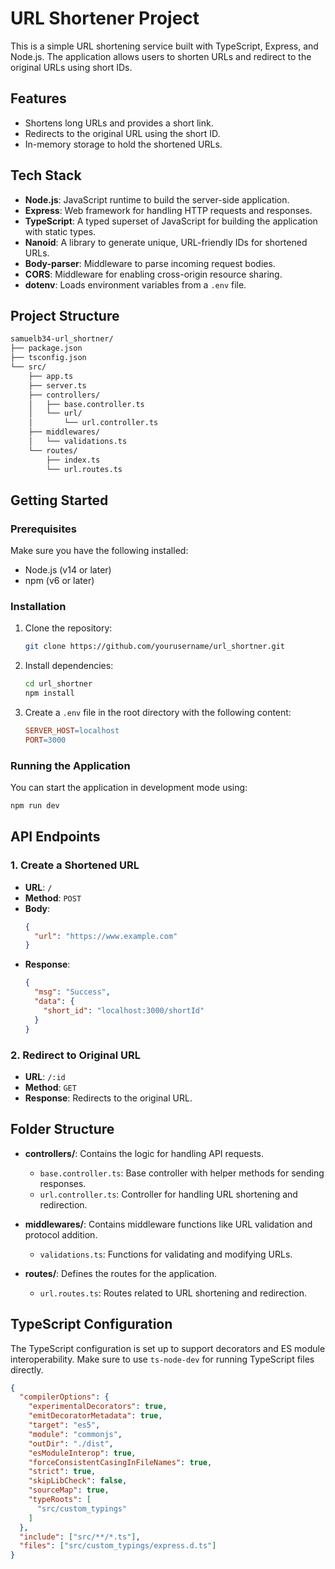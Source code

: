 # URL Shortener Project

This is a simple URL shortening service built with TypeScript, Express, and Node.js. The application allows users to shorten URLs and redirect to the original URLs using short IDs.

## Features

- Shortens long URLs and provides a short link.
- Redirects to the original URL using the short ID.
- In-memory storage to hold the shortened URLs.

## Tech Stack

- **Node.js**: JavaScript runtime to build the server-side application.
- **Express**: Web framework for handling HTTP requests and responses.
- **TypeScript**: A typed superset of JavaScript for building the application with static types.
- **Nanoid**: A library to generate unique, URL-friendly IDs for shortened URLs.
- **Body-parser**: Middleware to parse incoming request bodies.
- **CORS**: Middleware for enabling cross-origin resource sharing.
- **dotenv**: Loads environment variables from a `.env` file.

## Project Structure

```bash
samuelb34-url_shortner/
├── package.json
├── tsconfig.json
└── src/
    ├── app.ts
    ├── server.ts
    ├── controllers/
    │   ├── base.controller.ts
    │   └── url/
    │       └── url.controller.ts
    ├── middlewares/
    │   └── validations.ts
    └── routes/
        ├── index.ts
        └── url.routes.ts
```

## Getting Started

### Prerequisites

Make sure you have the following installed:

- Node.js (v14 or later)
- npm (v6 or later)

### Installation

1. Clone the repository:

    ```bash
    git clone https://github.com/yourusername/url_shortner.git
    ```

2. Install dependencies:

    ```bash
    cd url_shortner
    npm install
    ```

3. Create a `.env` file in the root directory with the following content:

    ```makefile
    SERVER_HOST=localhost
    PORT=3000
    ```

### Running the Application

You can start the application in development mode using:

```bash
npm run dev

```

## API Endpoints

### 1. Create a Shortened URL
- **URL**: `/`
- **Method**: `POST`
- **Body**:
    ```json
    {
      "url": "https://www.example.com"
    }
    ```
- **Response**:
    ```json
    {
      "msg": "Success",
      "data": {
        "short_id": "localhost:3000/shortId"
      }
    }
    ```

### 2. Redirect to Original URL
- **URL**: `/:id`
- **Method**: `GET`
- **Response**: Redirects to the original URL.

## Folder Structure

- **controllers/**: Contains the logic for handling API requests.
  - `base.controller.ts`: Base controller with helper methods for sending responses.
  - `url.controller.ts`: Controller for handling URL shortening and redirection.

- **middlewares/**: Contains middleware functions like URL validation and protocol addition.
  - `validations.ts`: Functions for validating and modifying URLs.

- **routes/**: Defines the routes for the application.
  - `url.routes.ts`: Routes related to URL shortening and redirection.

## TypeScript Configuration

The TypeScript configuration is set up to support decorators and ES module interoperability. Make sure to use `ts-node-dev` for running TypeScript files directly.

```json
{
  "compilerOptions": {
    "experimentalDecorators": true,
    "emitDecoratorMetadata": true,
    "target": "es5",
    "module": "commonjs",
    "outDir": "./dist",
    "esModuleInterop": true,
    "forceConsistentCasingInFileNames": true,
    "strict": true,
    "skipLibCheck": false,
    "sourceMap": true,
    "typeRoots": [
      "src/custom_typings"
    ]
  },
  "include": ["src/**/*.ts"],
  "files": ["src/custom_typings/express.d.ts"]
}

